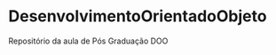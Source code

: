 DesenvolvimentoOrientadoObjeto
==============================

Repositório da aula de Pós Graduação DOO
